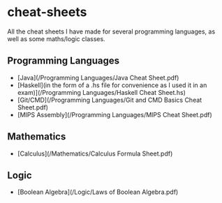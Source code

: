 # cheat-sheets
All the cheat sheets I have made for several programming languages, as well as some maths/logic classes. 

## Programming Languages
* [Java](/Programming Languages/Java Cheat Sheet.pdf)
* [Haskell](in the form of a .hs file for convenience as I used it in an exam)](/Programming Languages/Haskell Cheat Sheet.hs)
* [Git/CMD](/Programming Languages/Git and CMD Basics Cheat Sheet.pdf)
* [MIPS Assembly](/Programming Languages/MIPS Cheat Sheet.pdf)

## Mathematics
* [Calculus](/Mathematics/Calculus Formula Sheet.pdf)

## Logic
* [Boolean Algebra](/Logic/Laws of Boolean Algebra.pdf)
